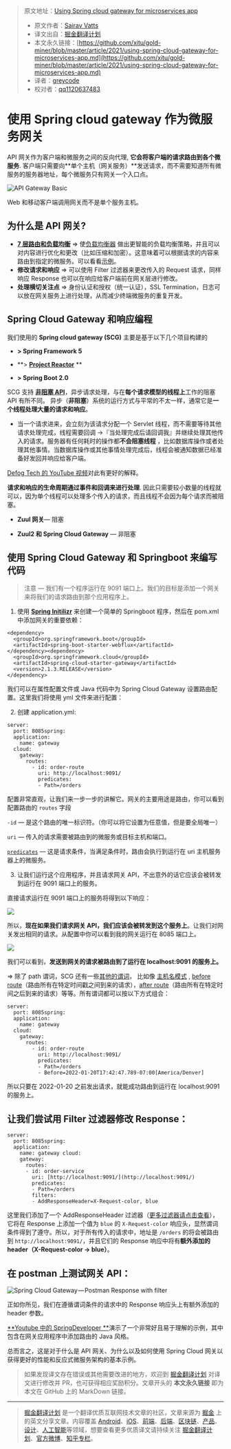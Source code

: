 > 原文地址：[Using Spring cloud gateway for microservices app](https://sairavvatts.medium.com/using-spring-cloud-gateway-for-microservices-app-40985e8351)
>
> * 原文作者：[Sairav Vatts](https://sairavvatts.medium.com/)
> * 译文出自：[掘金翻译计划](https://github.com/xitu/gold-miner)
> * 本文永久链接：[https://github.com/xitu/gold-miner/blob/master/article/2021/using-spring-cloud-gateway-for-microservices-app.md](https://github.com/xitu/gold-miner/blob/master/article/2021/using-spring-cloud-gateway-for-microservices-app.md)
> * 译者：[greycode](https://github.com/greycodee)
> * 校对者：[qq1120637483](https://github.com/qq1120637483)

# 使用 Spring cloud gateway 作为微服务网关

API 网关作为客户端和微服务之间的反向代理, **它会将客户端的请求路由到各个微服务**. 客户端只需要向**单个主机（网关服务）**发送请求，而不需要知道所有微服务的服务器地址，每个微服务只有网关一个入口点。

![API Gateway Basic](https://miro.medium.com/max/1106/1*eC8sTN553I4wPpGDo_L4gg.png)

Web 和移动客户端调用网关而不是单个服务主机。

## 为什么是 API 网关?

* [**7 层路由和负载均衡**](https://www.nginx.com/resources/glossary/layer-7-load-balancing/) =\> 使[负载均衡器](https://www.nginx.com/resources/glossary/load-balancing/) 做出更智能的负载均衡策略，并且可以对内容进行优化和更改（比如压缩和加密）。这意味着可以根据请求的内容来路由到指定的微服务。可以看看[示例](https://www.nginx.com/resources/glossary/layer-7-load-balancing/)。
* **修改请求和响应** =\> 可以使用 Filter 过滤器来更改传入的 Request 请求，同样响应 Response 也可以在响应给客户端前在网关层进行修改。
* **处理横切关注点** =\> 身份认证和授权（统一认证），SSL Termination，日志可以放在网关服务上进行处理，从而减少终端微服务的重复开发。

## Spring Cloud Gateway 和响应编程

我们使用的 **Spring cloud gateway (**SCG**)** 主要是基于以下几个项目构建的

- **\> Spring Framework 5**

- **\> [**Project Reactor**](https://projectreactor.io/) **

- **\> Spring Boot 2.0** 

SCG 支持 [**非阻塞 API**](https://stackoverflow.com/a/56806022/3820753)，异步请求处理，与在**每个请求模型的线程上**工作的阻塞 API 有所不同。 异步（**非阻塞**）系统的运行方式与平常的不太一样，通常它是**一个线程处理大量的请求和响应**。

* 当一个请求进来，会立刻为该请求分配一个 Servlet 线程，而不需要等待其他请求处理完成，线程需要回调 →『当处理完成后请回调我』并继续处理其他传入的请求。服务器有任何耗时的操作都**不会阻塞线程** ，比如数据库操作或者处理其他事情。当数据库操作或其他事情处理完成后，线程会被通知数据已经准备好发回并响应给客户端。

[Defog Tech 的 YouTube 视频](https://youtu.be/M3jNn3HMeWg?t=182)对此有更好的解释。

**请求和响应的生命周期通过事件和回调来进行处理**. 因此只需要较小数量的线程就可以，因为单个线程可以处理多个传入的请求，而且线程不会因为每个请求而被阻塞。

- **Zuul 网关**— 阻塞

- **Zuul2 和 Spring Cloud Gateway** — 非阻塞

## 使用 Spring Cloud Gateway 和 Springboot 来编写代码

> 注意 — 我们有一个程序运行在 9091 端口上。我们的目标是添加一个网关来将我们的请求路由到那个应用程序上。

1. 使用 [**Spring Initilizr**](https://start.spring.io/) 来创建一个简单的 Springboot 程序，然后在 pom.xml 中添加网关的重要依赖：

```
<dependency>    
  <groupId>org.springframework.boot</groupId>  
  <artifactId>spring-boot-starter-webflux</artifactId>  
</dependency><dependency>  
  <groupId>org.springframework.cloud</groupId>  
  <artifactId>spring-cloud-starter-gateway</artifactId>         
  <version>2.1.3.RELEASE</version>  
</dependency>
```

我们可以在属性配置文件或 Java 代码中为 Spring Cloud Gateway 设置路由配置。这里我们将使用 yml 文件来进行配置：

2. 创建 application.yml:

```
server:  
  port: 8085spring:  
  application:  
    name: gateway     
  cloud:       
    gateway:         
      routes:         
        - id: order-route          
          uri: http://localhost:9091/  
          predicates:                                                                
          - Path=/orders
```

配置非常直观，让我们来一步一步的讲解它。网关的主要用途是路由，你可以看到配置路由的 `routes` 字段  

`-id` — 是这个路由的唯一标识符。（你可以将它设置为任意值，但是要全局唯一）

`uri` — 传入的请求需要被路由到的微服务或目标主机和端口。

[`predicates`](https://cloud.spring.io/spring-cloud-gateway/reference/html/#gateway-request-predicates-factories) — 这是请求条件，当满足条件时，路由会执行到运行在 uri 主机服务器上的微服务。

3. 让我们运行这个应用程序，并且请求网关 API，不出意外的话它应该会被转发到运行在 9091 端口上的服务。

直接请求运行在 9091 端口上的服务将得到以下响应：

![](https://miro.medium.com/max/2740/1*XSn2FBqIR_B5jYgmxSS6RA.png)

所以，**现在如果我们请求网关 API，我们应该会被转发到这个服务上**。让我们对网关发出相同的请求。从配置中你可以看到我的网关运行在 8085 端口上。

![](https://miro.medium.com/max/2748/1*CtL5gwmxOjkM8msNaWFnWQ.png)

我们可以看到，**发送到网关的请求被路由到了运行在 localhost:9091 的服务上。**

=\> 除了 path 谓词，SCG 还有一些[其他的谓词](https://cloud.spring.io/spring-cloud-gateway/reference/html/#gateway-request-predicates-factories)， 比如像 [主机名模式](https://cloud.spring.io/spring-cloud-gateway/reference/html/#the-host-route-predicate-factory) , [before route](https://cloud.spring.io/spring-cloud-gateway/reference/html/#the-before-route-predicate-factory)（路由所有在特定时间戳之间到来的请求），[after route](https://cloud.spring.io/spring-cloud-gateway/reference/html/#the-after-route-predicate-factory)（路由所有在特定时间之后到来的请求）等等。所有谓词都可以按以下方式组合：

```
server:  
  port: 8085spring:  
  application:  
    name: gateway     
  cloud:       
    gateway:         
      routes:         
        - id: order-route          
          uri: http://localhost:9091/  
          predicates:                                                                
          - Path=/orders  
          - Before=2022-01-20T17:42:47.789-07:00[America/Denver]
```

所以只要在 2022-01-20 之前发出请求，就能成功路由到运行在 localhost:9091 的服务上。

## 让我们尝试用 Filter 过滤器修改 Response：

```
server:  
  port: 8085spring:  
  application:  
    name: gateway cloud:  
    gateway:  
      routes:  
      - id: order-service  
        uri: [http://localhost:9091/](http://localhost:9091/)  
        predicates:  
        - Path=/orders  
        filters:  
        - AddResponseHeader=X-Request-color, blue
```

这里我们添加了一个 AddResponseHeader 过滤器（[更多过滤器请点击查看](https://cloud.spring.io/spring-cloud-gateway/reference/html/#gatewayfilter-factories)），它将在 Response 上添加一个值为 `blue` 的 `X-Request-color` 响应头，显然谓词条件得到了遵守。所以，对于所有传入的请求中，地址是 `/orders` 的将会被路由到 `http://localhost:9091/`，并且它们的 Response 响应中将有**额外添加的 header（X-Request-color -> blue）**。

## 在 postman 上测试网关 API：

![Spring Cloud Gateway — Postman Response with filter](https://miro.medium.com/max/2736/1*viJfGCzHXiylRzFQjN-9CQ.png)

正如你所见，我们在遵循谓词条件的请求中的 Response 响应头上有额外添加的 header 参数。

[**Youtube 中的 SpringDeveloper **](https://youtu.be/puIJ1Mn9_LE?t=753)演示了一个非常好且易于理解的示例，其中包含在网关应用程序中添加路由的 Java 风格。

总而言之，这是对于什么是 API 网关、为什么以及如何使用 Spring Cloud 网关以获得更好的性能和反应式微服务架构的基本示例。

> 如果发现译文存在错误或其他需要改进的地方，欢迎到 [掘金翻译计划](https://github.com/xitu/gold-miner) 对译文进行修改并 PR，也可获得相应奖励积分。文章开头的 **本文永久链接** 即为本文在 GitHub 上的 MarkDown 链接。

---

> [掘金翻译计划](https://github.com/xitu/gold-miner) 是一个翻译优质互联网技术文章的社区，文章来源为 [掘金](https://juejin.im) 上的英文分享文章。内容覆盖 [Android](https://github.com/xitu/gold-miner#android)、[iOS](https://github.com/xitu/gold-miner#ios)、[前端](https://github.com/xitu/gold-miner#前端)、[后端](https://github.com/xitu/gold-miner#后端)、[区块链](https://github.com/xitu/gold-miner#区块链)、[产品](https://github.com/xitu/gold-miner#产品)、[设计](https://github.com/xitu/gold-miner#设计)、[人工智能](https://github.com/xitu/gold-miner#人工智能)等领域，想要查看更多优质译文请持续关注 [掘金翻译计划](https://github.com/xitu/gold-miner)、[官方微博](http://weibo.com/juejinfanyi)、[知乎专栏](https://zhuanlan.zhihu.com/juejinfanyi)。
